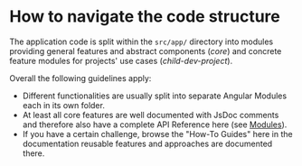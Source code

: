 # How to navigate the code structure
The application code is split within the `src/app/` directory into modules providing
general features and abstract components (_core_) and
concrete feature modules for projects' use cases (_child-dev-project_).

Overall the following guidelines apply:
* Different functionalities are usually split into separate Angular Modules each in its own folder.
* At least all core features are well documented with JsDoc comments
and therefore also have a complete API Reference here (see [Modules](/modules.html)).
* If you have a certain challenge, browse the "How-To Guides" here in the documentation
reusable features and approaches are documented there.
